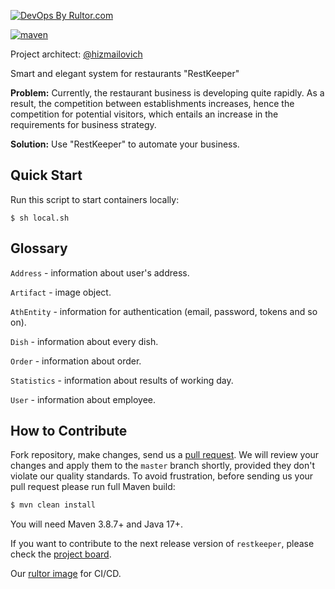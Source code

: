 [![DevOps By Rultor.com](https://www.rultor.com/b/hizmailovich/RestKeeper)](https://www.rultor.com/p/hizmailovich/RestKeeper)
<br>

[![maven](https://github.com/hizmailovich/RestKeeper/actions/workflows/maven.yml/badge.svg)](https://github.com/hizmailovich/RestKeeper/actions/workflows/maven.yml)

Project architect: [@hizmailovich](https://github.com/hizmailovich)

Smart and elegant system for restaurants "RestKeeper"

**Problem:** Currently, the restaurant business is developing quite rapidly. As a result, the competition between establishments increases, hence the competition for potential visitors, which entails an increase in the requirements for business strategy.

**Solution:** Use "RestKeeper" to automate your business.

## Quick Start
Run this script to start containers locally:
```shell
$ sh local.sh
```

## Glossary
`Address` - information about user's address.

`Artifact` - image object.

`AthEntity` - information for authentication (email, password, tokens and so on).

`Dish` - information about every dish.

`Order` - information about order.

`Statistics` - information about results of working day.

`User` - information about employee.

## How to Contribute

Fork repository, make changes, send us a [pull request](https://www.yegor256.com/2014/04/15/github-guidelines.html).
We will review your changes and apply them to the `master` branch shortly,
provided they don't violate our quality standards. To avoid frustration,
before sending us your pull request please run full Maven build:

```bash
$ mvn clean install
```

You will need Maven 3.8.7+ and Java 17+.

If you want to contribute to the next release version of `restkeeper`, please check the [project board](https://letsrally.atlassian.net/jira/software/projects/NVEDW/boards/4).

Our [rultor image](https://github.com/eo-cqrs/eo-kafka-rultor-image) for CI/CD.